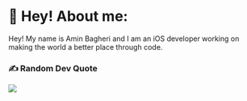 # 💫 Hey! About me:
Hey! My name is Amin Bagheri and I am an iOS developer working on making the world a better place through code.

### ✍️ Random Dev Quote
![](https://quotes-github-readme.vercel.app/api?type=horizontal&theme=gruvbox)
